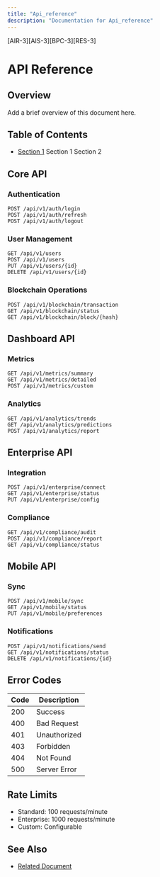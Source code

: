 ```yaml
---
title: "Api_reference"
description: "Documentation for Api_reference"
---
```


[AIR-3][AIS-3][BPC-3][RES-3]


<!-- markdownlint-disable MD013 line-length -->

# API Reference

## Overview

Add a brief overview of this document here.

## Table of Contents

- [Section 1](#section-1)
Section 1
Section 2

## Core API

### Authentication

```http
POST /api/v1/auth/login
POST /api/v1/auth/refresh
POST /api/v1/auth/logout
```

### User Management

```http
GET /api/v1/users
POST /api/v1/users
PUT /api/v1/users/{id}
DELETE /api/v1/users/{id}
```

### Blockchain Operations

```http
POST /api/v1/blockchain/transaction
GET /api/v1/blockchain/status
GET /api/v1/blockchain/block/{hash}
```

## Dashboard API

### Metrics

```http
GET /api/v1/metrics/summary
GET /api/v1/metrics/detailed
POST /api/v1/metrics/custom
```

### Analytics

```http
GET /api/v1/analytics/trends
GET /api/v1/analytics/predictions
POST /api/v1/analytics/report
```

## Enterprise API

### Integration

```http
POST /api/v1/enterprise/connect
GET /api/v1/enterprise/status
PUT /api/v1/enterprise/config
```

### Compliance

```http
GET /api/v1/compliance/audit
POST /api/v1/compliance/report
GET /api/v1/compliance/status
```

## Mobile API

### Sync

```http
POST /api/v1/mobile/sync
GET /api/v1/mobile/status
PUT /api/v1/mobile/preferences
```

### Notifications

```http
POST /api/v1/notifications/send
GET /api/v1/notifications/status
DELETE /api/v1/notifications/{id}
```

## Error Codes

| Code | Description |
|------|-------------|
| 200  | Success |
| 400  | Bad Request |
| 401  | Unauthorized |
| 403  | Forbidden |
| 404  | Not Found |
| 500  | Server Error |

## Rate Limits

- Standard: 100 requests/minute
- Enterprise: 1000 requests/minute
- Custom: Configurable

## See Also

- [Related Document](#related-document)

